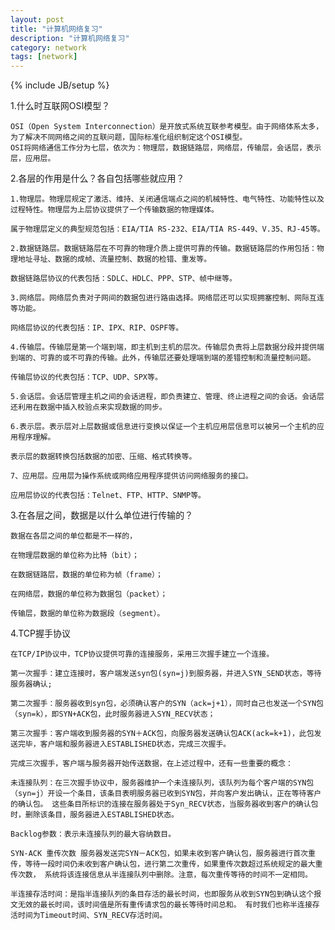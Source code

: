```yaml
---
layout: post
title: "计算机网络复习"
description: "计算机网络复习"
category: network
tags: [network]
---
```

{% include JB/setup %}

1.什么时互联网OSI模型？

    OSI（Open System Interconnection）是开放式系统互联参考模型。由于网络体系太多，为了解决不同网络之间的互联问题，国际标准化组织制定这个OSI模型。
    OSI将网络通信工作分为七层，依次为：物理层，数据链路层，网络层，传输层，会话层，表示层，应用层。

2.各层的作用是什么？各自包括哪些就应用？

    1.物理层。物理层规定了激活、维持、关闭通信端点之间的机械特性、电气特性、功能特性以及过程特性。物理层为上层协议提供了一个传输数据的物理媒体。   
    
    属于物理层定义的典型规范包括：EIA/TIA RS-232、EIA/TIA RS-449、V.35、RJ-45等。   
    
    2.数据链路层。数据链路层在不可靠的物理介质上提供可靠的传输。数据链路层的作用包括：物理地址寻址、数据的成帧、流量控制、数据的检错、重发等。   
    
    数据链路层协议的代表包括：SDLC、HDLC、PPP、STP、帧中继等。   
    
    3.网络层。网络层负责对子网间的数据包进行路由选择。网络层还可以实现拥塞控制、网际互连等功能。   
    
    网络层协议的代表包括：IP、IPX、RIP、OSPF等。   
    
    4.传输层。传输层是第一个端到端，即主机到主机的层次。传输层负责将上层数据分段并提供端到端的、可靠的或不可靠的传输。此外，传输层还要处理端到端的差错控制和流量控制问题。   
    
    传输层协议的代表包括：TCP、UDP、SPX等。   
    
    5.会话层。会话层管理主机之间的会话进程，即负责建立、管理、终止进程之间的会话。会话层还利用在数据中插入校验点来实现数据的同步。   
    
    6.表示层。表示层对上层数据或信息进行变换以保证一个主机应用层信息可以被另一个主机的应用程序理解。
    
    表示层的数据转换包括数据的加密、压缩、格式转换等。   
    
    7、应用层。应用层为操作系统或网络应用程序提供访问网络服务的接口。   
    
    应用层协议的代表包括：Telnet、FTP、HTTP、SNMP等。 


3.在各层之间，数据是以什么单位进行传输的？
    
    数据在各层之间的单位都是不一样的，
    
    在物理层数据的单位称为比特（bit）；
    
    在数据链路层，数据的单位称为帧（frame）； 
    
    在网络层，数据的单位称为数据包（packet）；
    
    传输层，数据的单位称为数据段（segment）。


 4.TCP握手协议 

    在TCP/IP协议中，TCP协议提供可靠的连接服务，采用三次握手建立一个连接。
      
    第一次握手：建立连接时，客户端发送syn包(syn=j)到服务器，并进入SYN_SEND状态，等待服务器确认;
    
    第二次握手：服务器收到syn包，必须确认客户的SYN（ack=j+1），同时自己也发送一个SYN包（syn=k），即SYN+ACK包，此时服务器进入SYN_RECV状态； 
    
    第三次握手：客户端收到服务器的SYN＋ACK包，向服务器发送确认包ACK(ack=k+1)，此包发送完毕，客户端和服务器进入ESTABLISHED状态，完成三次握手。 
    
    完成三次握手，客户端与服务器开始传送数据，在上述过程中，还有一些重要的概念：  
    
    未连接队列：在三次握手协议中，服务器维护一个未连接队列，该队列为每个客户端的SYN包（syn=j）开设一个条目，该条目表明服务器已收到SYN包，并向客户发出确认，正在等待客户的确认包。 这些条目所标识的连接在服务器处于Syn_RECV状态，当服务器收到客户的确认包时，删除该条目，服务器进入ESTABLISHED状态。  
    
    Backlog参数：表示未连接队列的最大容纳数目。  
    
    SYN-ACK 重传次数 服务器发送完SYN－ACK包，如果未收到客户确认包，服务器进行首次重传，等待一段时间仍未收到客户确认包，进行第二次重传，如果重传次数超过系统规定的最大重传次数， 系统将该连接信息从半连接队列中删除。注意，每次重传等待的时间不一定相同。  
    
    半连接存活时间：是指半连接队列的条目存活的最长时间，也即服务从收到SYN包到确认这个报文无效的最长时间，该时间值是所有重传请求包的最长等待时间总和。 有时我们也称半连接存活时间为Timeout时间、SYN_RECV存活时间。